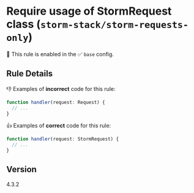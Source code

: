 # Require usage of StormRequest class (`storm-stack/storm-requests-only`)

💼 This rule is enabled in the ✅ `base` config.

<!-- end auto-generated rule header -->

## Rule Details

👎 Examples of **incorrect** code for this rule:

```js
function handler(request: Request) {
  // ...
}
```

👍 Examples of **correct** code for this rule:

```js
function handler(request: StormRequest) {
  // ...
}
```

## Version

4.3.2
